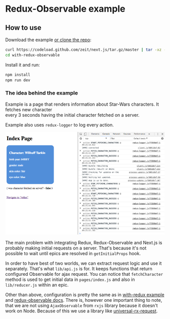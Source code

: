 # Redux-Observable example

## How to use

Download the example [or clone the repo](https://github.com/zeit/next.js):

```bash
curl https://codeload.github.com/zeit/next.js/tar.gz/master | tar -xz --strip=2 next.js-master/examples/with-redux-observable
cd with-redux-observable
```

Install it and run:

```bash
npm install
npm run dev
```


### The idea behind the example
Example is a page that renders information about Star-Wars characters. It fetches new character  
every 3 seconds having the initial character fetched on a server.

Example also uses `redux-logger` to log every action.

![demo page](demo.png)

The main problem with integrating Redux, Redux-Observable and Next.js is probably making initial requests
on a server. That's because it's not possible to wait until epics are resolved in `getInitialProps` hook. 

In order to have best of two worlds, we can extract request logic and use it separately. 
That's what `lib/api.js` is for. It keeps functions that return configured Observable for ajax request. 
You can notice that `fetchCharacter` method is used to get initial data in `pages/index.js` 
and also in `lib/reducer.js` within an epic.

Other than above, configuration is pretty the same as in 
[with-redux example](https://github.com/zeit/next.js/tree/canary/examples/with-redux)
and [redux-observable docs](https://redux-observable.js.org/). There is, however one important thing
to note, that we are not using `AjaxObservable` from `rxjs` library because it doesn't work on Node.
Because of this we use a library like [universal-rx-request](https://www.npmjs.com/package/universal-rx-request).

